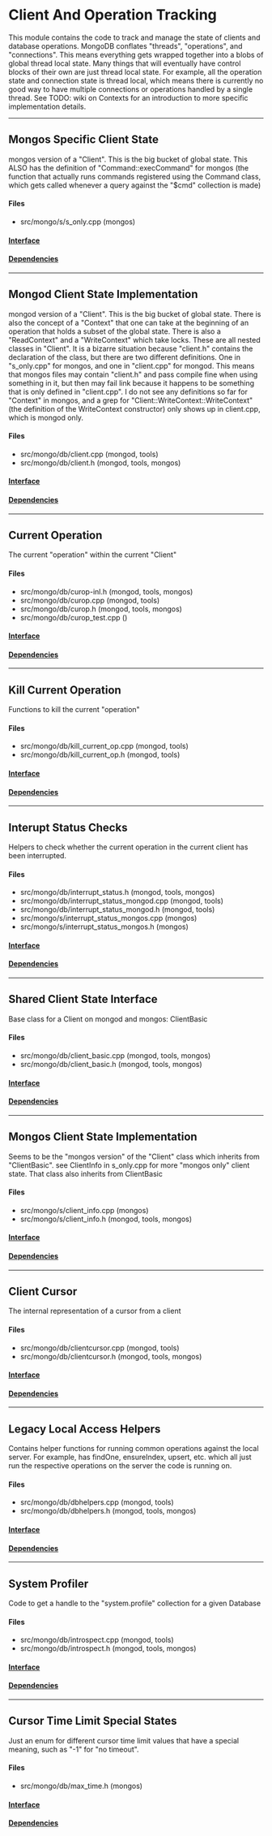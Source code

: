 # Client And Operation Tracking
This module contains the code to track and manage the state of clients and database operations.
MongoDB conflates "threads", "operations", and "connections".  This means everything gets wrapped together into a blobs of global thread local state.  Many things that will eventually have control blocks of their own are just thread local state.  For example, all the operation state and connection state is thread local, which means there is currently no good way to have multiple connections or operations handled by a single thread.
See TODO: wiki on Contexts for an introduction to more specific implementation details.


-------------

## Mongos Specific Client State
mongos version of a "Client". This is the big bucket of global state.  This ALSO has the definition of "Command::execCommand" for mongos (the function that actually runs commands registered using the Command class, which gets called whenever a query against the "$cmd" collection is made)

#### Files
- src/mongo/s/s\_only.cpp   (mongos)

#### [Interface](interface/0)

#### [Dependencies](dependencies/0)

-------------

## Mongod Client State Implementation
mongod version of a "Client". This is the big bucket of global state.  There is also the concept of a "Context" that one can take at the beginning of an operation that holds a subset of the global state. There is also a "ReadContext" and a "WriteContext" which take locks. These are all nested classes in "Client". It is a bizarre situation because "client.h" contains the declaration of the class, but there are two different definitions. One in "s\_only.cpp" for mongos, and one in "client.cpp" for mongod. This means that mongos files may contain "client.h" and pass compile fine when using something in it, but then may fail link because it happens to be something that is only defined in "client.cpp". I do not see any definitions so far for "Context" in mongos, and a grep for "Client::WriteContext::WriteContext" (the definition of the WriteContext constructor) only shows up in client.cpp, which is mongod only.

#### Files
- src/mongo/db/client.cpp   (mongod, tools)
- src/mongo/db/client.h   (mongod, tools, mongos)

#### [Interface](interface/1)

#### [Dependencies](dependencies/1)

-------------

## Current Operation
The current "operation" within the current "Client"

#### Files
- src/mongo/db/curop-inl.h   (mongod, tools, mongos)
- src/mongo/db/curop.cpp   (mongod, tools)
- src/mongo/db/curop.h   (mongod, tools, mongos)
- src/mongo/db/curop\_test.cpp   ()

#### [Interface](interface/2)

#### [Dependencies](dependencies/2)

-------------

## Kill Current Operation
Functions to kill the current "operation"

#### Files
- src/mongo/db/kill\_current\_op.cpp   (mongod, tools)
- src/mongo/db/kill\_current\_op.h   (mongod, tools)

#### [Interface](interface/3)

#### [Dependencies](dependencies/3)

-------------

## Interupt Status Checks
Helpers to check whether the current operation in the current client has been interrupted.

#### Files
- src/mongo/db/interrupt\_status.h   (mongod, tools, mongos)
- src/mongo/db/interrupt\_status\_mongod.cpp   (mongod, tools)
- src/mongo/db/interrupt\_status\_mongod.h   (mongod, tools)
- src/mongo/s/interrupt\_status\_mongos.cpp   (mongos)
- src/mongo/s/interrupt\_status\_mongos.h   (mongos)

#### [Interface](interface/4)

#### [Dependencies](dependencies/4)

-------------

## Shared Client State Interface
Base class for a Client on mongod and mongos: ClientBasic

#### Files
- src/mongo/db/client\_basic.cpp   (mongod, tools, mongos)
- src/mongo/db/client\_basic.h   (mongod, tools, mongos)

#### [Interface](interface/5)

#### [Dependencies](dependencies/5)

-------------

## Mongos Client State Implementation
Seems to be the "mongos version" of the "Client" class which inherits from "ClientBasic".  see ClientInfo in s\_only.cpp for more "mongos only" client state.  That class also inherits from ClientBasic

#### Files
- src/mongo/s/client\_info.cpp   (mongos)
- src/mongo/s/client\_info.h   (mongod, tools, mongos)

#### [Interface](interface/6)

#### [Dependencies](dependencies/6)

-------------

## Client Cursor
The internal representation of a cursor from a client

#### Files
- src/mongo/db/clientcursor.cpp   (mongod, tools)
- src/mongo/db/clientcursor.h   (mongod, tools, mongos)

#### [Interface](interface/7)

#### [Dependencies](dependencies/7)

-------------

## Legacy Local Access Helpers
Contains helper functions for running common operations against the local server. For example, has findOne, ensureIndex, upsert, etc. which all just run the respective operations on the server the code is running on.

#### Files
- src/mongo/db/dbhelpers.cpp   (mongod, tools)
- src/mongo/db/dbhelpers.h   (mongod, tools, mongos)

#### [Interface](interface/8)

#### [Dependencies](dependencies/8)

-------------

## System Profiler
Code to get a handle to the "system.profile" collection for a given Database

#### Files
- src/mongo/db/introspect.cpp   (mongod, tools)
- src/mongo/db/introspect.h   (mongod, tools, mongos)

#### [Interface](interface/9)

#### [Dependencies](dependencies/9)

-------------

## Cursor Time Limit Special States
Just an enum for different cursor time limit values that have a special meaning, such as "-1" for "no timeout".

#### Files
- src/mongo/db/max\_time.h   (mongos)

#### [Interface](interface/10)

#### [Dependencies](dependencies/10)
